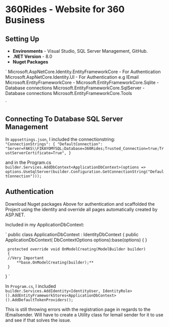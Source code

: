 # 360Rides - Website for 360 Business 
## Setting Up
- **Environments** - Visual Studio, SQL Server Management, GitHub.
- **.NET Version** - 8.0
- **Nuget Packages**

`
Microsoft.AspNetCore.Identity.EntityFrameworkCore - For Authentication
Microsoft.AspNetCore.Identity.UI - For Authentication e.g IEmail
Microsoft.EntityFrameworkCore - 
Microsoft.EntityFrameworkCore.Sqlite - Database connections
Microsoft.EntityFrameworkCore.SqlServer - Database connections
Microsoft.EntityFrameworkCore.Tools

`

## Connecting To Database SQL Server Management
In `appsettings.json`, I included the connectionstring:   
`
"ConnectionStrings": {
  "DefaultConnection": "Server=FAKS\\FIKAYOMYSQL;Database=360Rides;Trusted_Connection=true;TrustServerCertificate=True",
}
`

and in the Program.cs   
`
builder.Services.AddDbContext<ApplicationDbContext>(options => options.UseSqlServer(builder.Configuration.GetConnectionString("DefaultConnection")));
`

## Authentication

Download Nuget packages Above for authentication and scaffolded the Project using the identity and override all pages automatically created by ASP.NET.

Included in my ApplicationDbContext:  

`
 public class ApplicationDbContext : IdentityDbContext<IdentityUser>
 {
     public ApplicationDbContext( DbContextOptions<ApplicationDbContext> options):base(options) 
     {
     }


     protected override void OnModelCreating(ModelBuilder builder)
     {
     //Very Important
         **base.OnModelCreating(builder);**
     }
 }
`  

In `Program.cs`, I included   
`
builder.Services.AddIdentity<IdentityUser, IdentityRole>().AddEntityFrameworkStores<ApplicationDbContext>().AddDefaultTokenProviders();
`

This is still throwing errors with the registration page in regards to the IEmailsender. Will have to create a Utility class for Iemail sender for it to use and see if that solves the issue.
